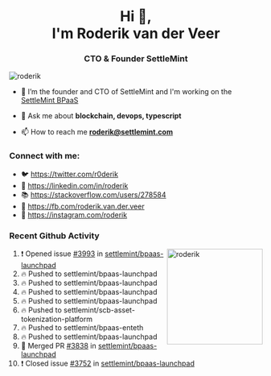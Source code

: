 <h1 align="center">Hi 👋,<br/> I'm Roderik van der Veer</h1>
<h3 align="center">CTO & Founder SettleMint</h3>

<p align="left"> <img src="https://komarev.com/ghpvc/?username=roderik" alt="roderik" /> </p>

- 🔭 I’m the founder and CTO of SettleMint and I'm working on the [SettleMint BPaaS](https://settlemint.com)

- 💬 Ask me about **blockchain, devops, typescript**

- 📫 How to reach me **roderik@settlemint.com**



### Connect with me:

- 🐦 https://twitter.com/r0derik
- 🏢 https://linkedin.com/in/roderik
- 📚 https://stackoverflow.com/users/278584
- 🙊 https://fb.com/roderik.van.der.veer
- 📸 https://instagram.com/roderik

### Recent Github Activity
<img src="https://github-readme-stats.vercel.app/api?username=roderik&show_icons=true&count_private=true" alt="roderik" align="right" height="190" />

<!--START_SECTION:activity-->
1. ❗️ Opened issue [#3993](https://github.com/settlemint/bpaas-launchpad/issues/3993) in [settlemint/bpaas-launchpad](https://github.com/settlemint/bpaas-launchpad)
2. 🔥 Pushed to settlemint/bpaas-launchpad
3. 🔥 Pushed to settlemint/bpaas-launchpad
4. 🔥 Pushed to settlemint/bpaas-launchpad
5. 🔥 Pushed to settlemint/bpaas-launchpad
6. 🔥 Pushed to settlemint/scb-asset-tokenization-platform
7. 🔥 Pushed to settlemint/bpaas-enteth
8. 🔥 Pushed to settlemint/bpaas-launchpad
9. 🎉 Merged PR [#3838](https://github.com/settlemint/bpaas-launchpad/pull/3838) in [settlemint/bpaas-launchpad](https://github.com/settlemint/bpaas-launchpad)
10. ❗️ Closed issue [#3752](https://github.com/settlemint/bpaas-launchpad/issues/3752) in [settlemint/bpaas-launchpad](https://github.com/settlemint/bpaas-launchpad)
<!--END_SECTION:activity-->